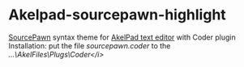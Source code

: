 # Akelpad-sourcepawn-highlight
<a href="https://github.com/alliedmodders/sourcepawn" target="_blank">SourcePawn</a> syntax theme for <a href="http://akelpad.sourceforge.net" target="_blank">AkelPad text editor</a> with Coder plugin
<br>
Installation: put the file <i>sourcepawn.coder</i> to the <i>...\AkelFiles\Plugs\Coder\</i>
